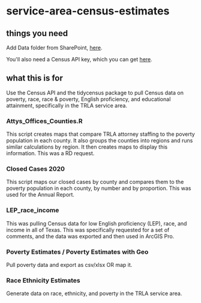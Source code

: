 # service-area-census-estimates

## things you need

Add Data folder from SharePoint, [here](https://txriogrande.sharepoint.com/sites/DataMapsTRLA2/Shared%20Documents/Forms/AllItems.aspx?viewid=ae692460%2D6432%2D478b%2Da201%2D7e2c3bab4667&id=%2Fsites%2FDataMapsTRLA2%2FShared%20Documents%2FProjects%2FService%20Area%20Estimates).

You'll also need a Census API key, which you can get [here](https://api.census.gov/data/key_signup.html).

## what this is for

Use the Census API and the tidycensus package to pull Census data on poverty, race, race & poverty, English proficiency, and educational attainment, specifically in the TRLA service area.

### Attys_Offices_Counties.R

This script creates maps that compare TRLA attorney staffing to the poverty population in each county. It also groups the counties into regions and runs similar calculations by region. It then creates maps to display this information. This was a RD request.

### Closed Cases 2020

This script maps our closed cases by county and compares them to the poverty population in each county, by number and by proportion. This was used for the Annual Report.

### LEP_race_income

This was pulling Census data for low English proficiency (LEP), race, and income in all of Texas. This was specifically requested for a set of comments, and the data was exported and then used in ArcGIS Pro.

### Poverty Estimates / Poverty Estimates with Geo

Pull poverty data and export as csv/xlsx OR map it. 

### Race Ethnicity Estimates

Generate data on race, ethnicity, and poverty in the TRLA service area.

